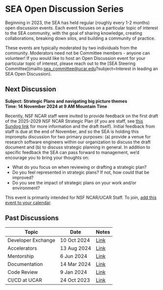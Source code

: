# SEA Open Discussion Series

Beginning in 2023, the SEA has held regular (roughly every 1-2 months) open
discussion events. Each event focuses on a particular topic of interest to the
SEA community, with the goal of sharing knowledge, creating collaborations,
breaking down silos, and building a community of practice.

These events are typically moderated by two individuals from the community.
Moderators need not be Committee members - anyone can volunteer! If you would
like to host an Open Discussion event for your particular topic of interest,
please reach out to the [SEA Steering
Committee](mailto:sea_committee@ucar.edu?subject=Interest in leading an SEA Open Discussion).

## Next Discussion

**Subject: Strategic Plans and navigating big picture themes**  
**Time: 14 November 2024 at 9 AM Mountain Time**

Recently, NSF NCAR staff were invited to provide feedback on the first draft of
the 2025-2029 NSF NCAR Strategic Plan (if you are staff, see [this Sundog
link](https://sundog.ucar.edu/page/8842) for more information and the draft
itself). Initial feedback from staff is due at the end of November, and so the
SEA is holding this impromptu discussion for two primary purposes: (a) provide a
venue for research software engineers within our organization to discuss the
draft document and (b) to discuss strategic planning in general. In addition to
specific feedback the SEA can pass forward to management, we’d encourage you to
bring your thoughts on:

 - What do you focus on when reviewing or drafting a strategic plan?
 - Do you feel represented in strategic plans? If not, how could that be
   improved?
 - Do you see the impact of strategic plans on your work and/or environment?

This event is primarily intended for NSF NCAR/UCAR Staff. To join, [add this
event to your calendar](https://calendar.google.com/calendar/event?action=TEMPLATE&tmeid=cWxpcXExdW41c2FrM3R1bm05Y2ZoODQwaGcgdmFuZGVyd2JAdWNhci5lZHU&tmsrc=vanderwb%40ucar.edu).

## Past Discussions

| Topic                 | Date        | Notes |
| -----                 | ----        | ----- |
| Developer Exchange    | 10 Oct 2024 | [Link](https://docs.google.com/document/d/1k-Q7Uor3SEjBFVuTwD2Zj-G9SD7wKiuHAtjLZ2H4ljM/edit?usp=sharing)    |
| Accelerators          | 13 Aug 2024 | [Link](https://docs.google.com/document/d/18cQ0j3FcfFg-bmgvNw1yv7mBw0qvgJHeZovcSOrv_lE/edit?usp=drive_link) |
| Mentorship            | 6 Jun 2024  | [Link](https://docs.google.com/document/d/1kzO5-X5wCERdd0rJmpV4K-NBZLWCDakS5rRBKEo9New/edit?usp=drive_link) |
| Documentation         | 14 Mar 2024 | [Link](https://docs.google.com/document/d/1yCuHm0QwbEreKrhUQkghK49ip54i_qvw0pPxAR-u2Uw/edit?usp=drive_link) |
| Code Review           | 9 Jan 2024  | [Link](https://docs.google.com/document/d/1Tc5_pGy30tSld5uWKxZfp07BhzYdoH3HT7_PUmIMkQQ/edit?usp=drive_link) |
| CI/CD at UCAR         | 24 Oct 2023 | [Link](https://docs.google.com/document/d/1JrsNadn8I__tWA38OE2DFloZYI8kATC9NQgVMWaeXCA/edit?usp=drive_link) |
